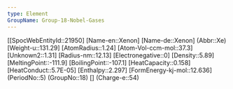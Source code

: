 ```yaml
---
type: Element
GroupName: Group-18-Nobel-Gases
---
```

[[SpocWebEntityId::21950]
[Name-en::Xenon]
[Name-de::Xenon]
(Abbr::Xe)
[Weight-u::131.29]
[AtomRadius::1.24]
[Atom-Vol-ccm-mol::37.3]
[Unknown2::1.31]
[Radius-nm::12.13]
[Electronegative::0]
[Density::5.89]
[MeltingPoint::-111.9]
[BoilingPoint::-107.1]
[HeatCapacity::0.158]
[HeatConduct::5.7E-05]
[Enthalpy::2.297]
[FormEnergy-kj-mol::12.636]
(PeriodNo::5)
(GroupNo::18)
[]
(Charge-e::54)

